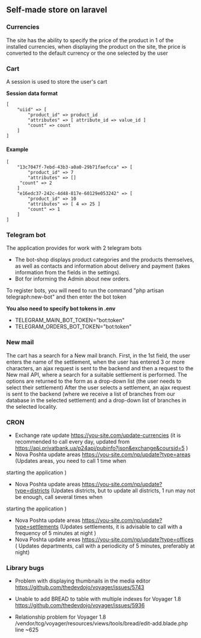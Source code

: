 ## Self-made store on laravel

### Currencies

The site has the ability to specify the price of the product in 1 of the installed currencies, when displaying the product on the site, the price
is converted to the default currency or the one selected by the user

### Cart

A session is used to store the user's cart

**Session data format**

```
[
    "uiid" => [
        "product_id" => product_id
        "attributes" => [ attribute_id => value_id ]
        "count" => count
    ]
]
```

#### Example

```
[
    "13c7047f-7ebd-43b3-a0a0-29b71faefcca" => [
        "product_id" => 7
        "attributes" => []
     "count" => 2
    ]
    "e16edc37-242c-4d48-817e-60129e053242" => [
        "product_id" => 10
        "attributes" => [ 4 => 25 ]
        "count" => 1
    ]
]
```

### Telegram bot

The application provides for work with 2 telegram bots

- The bot-shop displays product categories and the products themselves, as well as contacts and information about delivery and payment (takes
  information from the fields in the settings).
- Bot for informing the Admin about new orders.

To register bots, you will need to run the command "php artisan telegraph:new-bot" and then enter the bot token

**You also need to specify bot tokens in .env**

- TELEGRAM_MAIN_BOT_TOKEN="bot:token"
- TELEGRAM_ORDERS_BOT_TOKEN="bot:token"

### New mail

The cart has a search for a New mail branch. First, in the 1st field, the user enters the name of the settlement,
when the user has entered 3 or more characters, an ajax request is sent to the backend and then a request to the New mail API, where a search for a suitable settlement is performed. The options are returned to the form as a drop-down list (the user
needs to select their settlement)
After the user selects a settlement, an ajax request is sent to the backend (where we receive a list of branches from
our database in the selected settlement) and a drop-down list of branches in the selected locality.

### CRON

- Exchange rate update https://you-site.com/update-currencies (it is recommended to call every day, updated
  from https://api.privatbank.ua/p24api/pubinfo?json&exchange&coursid=5 )
- Nova Poshta update areas https://you-site.com/np/update?type=areas (Updates areas, you need to call 1 time when

starting the application )
- Nova Poshta update areas https://you-site.com/np/update?type=districts (Updates districts, but to update
  all districts, 1 run may not be enough, call several times when

starting the application )
- Nova Poshta update areas https://you-site.com/np/update?type=settlements (Updates settlements,
  it is advisable to call with a frequency of 5 minutes at night )
- Nova Poshta update areas https://you-site.com/np/update?type=offices ( Updates departments, call with
  a periodicity of 5 minutes, preferably at night)

### Library bugs

- Problem with displaying thumbnails in the media editor https://github.com/thedevdojo/voyager/issues/5743

- Unable to add BREAD to table with multiple indexes for Voyager 1.8 https://github.com/thedevdojo/voyager/issues/5936

- Relationship problem for Voyager 1.8 /vendor/tcg/voyager/resources/views/tools/bread/edit-add.blade.php line ~625
